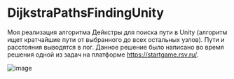 # DijkstraPathsFindingUnity
Моя реализация алгоритма Дейкстры для поиска пути в Unity (алгоритм ищет кратчайшие пути от выбранного до всех остальных узлов).
Пути и расстояния выводятся в лог.
Данное решение было написано во время решения одной из задач на платформе https://startgame.rsv.ru/.

![image](https://user-images.githubusercontent.com/44582410/232080316-b9f9ad5b-30e3-40e4-a9dc-65b955ef4d80.png)
